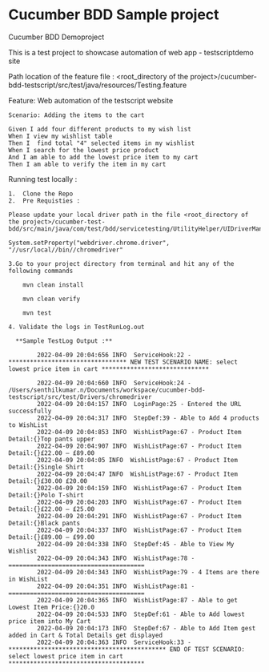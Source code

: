 # Cucumber BDD Sample project

Cucumber BDD Demoproject 

This is a test project to showcase automation of  web app - testscriptdemo site 

Path location of the feature file : <root_directory of the project>/cucumber-bdd-testscript/src/test/java/resources/Testing.feature

Feature: Web automation of the testscript website 

    Scenario: Adding the items to the cart
    
    Given I add four different products to my wish list
    When I view my wishlist table
    Then I  find total "4" selected items in my wishlist
    When I search for the lowest price product
    And I am able to add the lowest price item to my cart
    Then I am able to verify the item in my cart


Running test locally :
    
    1.  Clone the Repo 
    2.  Pre Requisties :

    Please update your local driver path in the file <root_directory of the project>/cucumber-test-bdd/src/main/java/com/test/bdd/servicetesting/UtilityHelper/UIDriverManager.java
    
    System.setProperty("webdriver.chrome.driver", "//usr/local//bin//chromedriver"

    3.Go to your project directory from terminal and hit any of the following commands

        mvn clean install 

        mvn clean verify

        mvn test
    
    4. Validate the logs in TestRunLog.out

      **Sample TestLog Output :** 

            2022-04-09 20:04:656 INFO  ServiceHook:22 - ********************************* NEW TEST SCENARIO NAME: select lowest price item in cart ******************************
            
            2022-04-09 20:04:660 INFO  ServiceHook:24 - /Users/senthilkumar.n/Documents/workspace/cucumber-bdd-testscript/src/test/Drivers/chromedriver
            2022-04-09 20:04:157 INFO  LoginPage:25 - Entered the URL successfully
            2022-04-09 20:04:317 INFO  StepDef:39 - Able to Add 4 products to WishList
            2022-04-09 20:04:853 INFO  WishListPage:67 - Product Item Detail:{}Top pants upper
            2022-04-09 20:04:907 INFO  WishListPage:67 - Product Item Detail:{}£22.00 – £89.00
            2022-04-09 20:04:05 INFO  WishListPage:67 - Product Item Detail:{}Single Shirt
            2022-04-09 20:04:47 INFO  WishListPage:67 - Product Item Detail:{}£30.00 £20.00
            2022-04-09 20:04:159 INFO  WishListPage:67 - Product Item Detail:{}Polo T-shirt
            2022-04-09 20:04:203 INFO  WishListPage:67 - Product Item Detail:{}£22.00 – £25.00
            2022-04-09 20:04:291 INFO  WishListPage:67 - Product Item Detail:{}Black pants
            2022-04-09 20:04:337 INFO  WishListPage:67 - Product Item Detail:{}£89.00 – £99.00
            2022-04-09 20:04:338 INFO  StepDef:45 - Able to View My Wishlist
            2022-04-09 20:04:343 INFO  WishListPage:78 - ======================================
            2022-04-09 20:04:343 INFO  WishListPage:79 - 4 Items are there in WishList
            2022-04-09 20:04:351 INFO  WishListPage:81 - ======================================
            2022-04-09 20:04:365 INFO  WishListPage:87 - Able to get Lowest Item Price:{}20.0
            2022-04-09 20:04:533 INFO  StepDef:61 - Able to Add lowest price item into My Cart
            2022-04-09 20:04:173 INFO  StepDef:67 - Able to Add Item gest added in Cart & Total Details get displayed
            2022-04-09 20:04:363 INFO  ServiceHook:33 - ******************************************** END OF TEST SCENARIO: select lowest price item in cart **************************************
            
